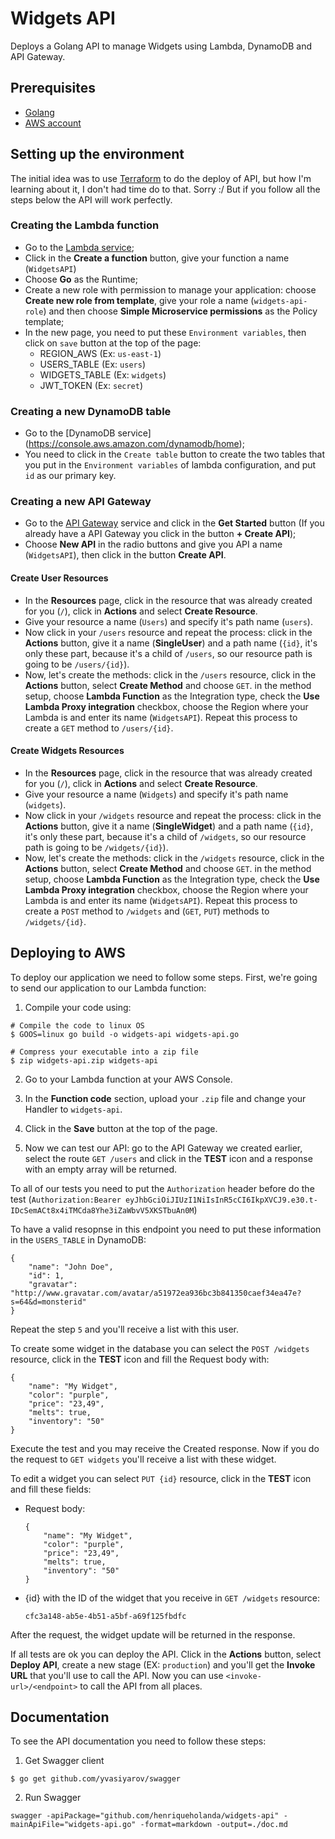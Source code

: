 # Widgets API

Deploys a Golang API to manage Widgets using Lambda, DynamoDB and API Gateway.

## Prerequisites

* [Golang](https://golang.org/dl/)
* [AWS account](https://aws.amazon.com/)

## Setting up the environment

The initial idea was to use [Terraform](http://terraform.io) to do the deploy of API, but how I'm learning about it, I don't had time do to that. Sorry :/
But if you follow all the steps below the API will work perfectly.

### Creating the Lambda function

* Go to the [Lambda service](https://console.aws.amazon.com/lambda/home);
* Click in the **Create a function** button, give your function a name (`WidgetsAPI`)
* Choose **Go** as the Runtime;
* Create a new role with permission to manage your application: choose **Create new role from template**, give your role a name (`widgets-api-role`) and then choose **Simple Microservice permissions** as the Policy template;
* In the new page, you need to put these `Environment variables`, then click on `save` button at the top of the page:
    * REGION_AWS (Ex: `us-east-1`)
    * USERS_TABLE (Ex: `users`)
    * WIDGETS_TABLE (Ex: `widgets`)
    * JWT_TOKEN (Ex: `secret`)

### Creating a new DynamoDB table

* Go to the [DynamoDB service] (https://console.aws.amazon.com/dynamodb/home);
* You need to click in the `Create table` button to create the two tables that you put in the `Environment variables` of lambda configuration, and put `id` as our primary key.

### Creating a new API Gateway

* Go to the [API Gateway](https://console.aws.amazon.com/apigateway/home) service and click in the **Get Started** button (If you already have a API Gateway you click in the button **+ Create API**);
* Choose **New API** in the radio buttons and give you API a name (`WidgetsAPI`), then click in the button **Create API**.

#### Create User Resources
* In the **Resources** page, click in the resource that was already created for you (`/`), click in **Actions** and select **Create Resource**.
* Give your resource a name (`Users`) and specify it's path name (`users`).
* Now click in your `/users` resource and repeat the process: click in the **Actions** button, give it a name (**SingleUser**) and a path name (`{id}`, it's only these part, because it's a child of `/users`, so our resource path is going to be `/users/{id}`).
* Now, let's create the methods: click in the `/users` resource, click in the **Actions** button, select **Create Method** and choose `GET`. in the method setup, choose **Lambda Function** as the Integration type, check the **Use Lambda Proxy integration** checkbox, choose the Region where your Lambda is and enter its name (`WidgetsAPI`). Repeat this process to create a `GET` method to `/users/{id}`.

#### Create Widgets Resources
* In the **Resources** page, click in the resource that was already created for you (`/`), click in **Actions** and select **Create Resource**.
* Give your resource a name (`Widgets`) and specify it's path name (`widgets`).
* Now click in your `/widgets` resource and repeat the process: click in the **Actions** button, give it a name (**SingleWidget**) and a path name (`{id}`, it's only these part, because it's a child of `/widgets`, so our resource path is going to be `/widgets/{id}`).
* Now, let's create the methods: click in the `/widgets` resource, click in the **Actions** button, select **Create Method** and choose `GET`. in the method setup, choose **Lambda Function** as the Integration type, check the **Use Lambda Proxy integration** checkbox, choose the Region where your Lambda is and enter its name (`WidgetsAPI`). Repeat this process to create a `POST` method to `/widgets` and (`GET`, `PUT`) methods to `/widgets/{id}`.

## Deploying to AWS

To deploy our application we need to follow some steps. First, we're going to send our application to our Lambda function:

1. Compile your code using:

```shell
# Compile the code to linux OS
$ GOOS=linux go build -o widgets-api widgets-api.go

# Compress your executable into a zip file
$ zip widgets-api.zip widgets-api
```

2. Go to your Lambda function at your AWS Console.
3. In the **Function code** section, upload your `.zip` file and change your Handler to `widgets-api`.
4. Click in the **Save** button at the top of the page.

5. Now we can test our API: go to the API Gateway we created earlier, select the route `GET /users` and click in the **TEST** icon and a response with an empty array will be returned.

To all of our tests you need to put the `Authorization` header before do the test (`Authorization:Bearer eyJhbGciOiJIUzI1NiIsInR5cCI6IkpXVCJ9.e30.t-IDcSemACt8x4iTMCda8Yhe3iZaWbvV5XKSTbuAn0M`)

To have a valid resopnse in this endpoint you need to put these information in the `USERS_TABLE` in DynamoDB:
```
{
    "name": "John Doe",
    "id": 1,
    "gravatar": "http://www.gravatar.com/avatar/a51972ea936bc3b841350caef34ea47e?s=64&d=monsterid"
}
```

Repeat the step `5` and you'll receive a list with this user.

To create some widget in the database you can select the `POST /widgets` resource, click in the **TEST** icon and fill the Request body with:
```
{
    "name": "My Widget",
    "color": "purple",
    "price": "23,49",
    "melts": true,
    "inventory": "50"
}
```

Execute the test and you may receive the Created response. Now if you do the request to `GET widgets` you'll receive a list with these widget.

To edit a widget you can select `PUT {id}` resource, click in the **TEST** icon and fill these fields:
* Request body:
    ```
    {
        "name": "My Widget",
        "color": "purple",
        "price": "23,49",
        "melts": true,
        "inventory": "50"
    }
    ```
* {id} with the ID of the widget that you receive in `GET /widgets` resource:
    ```
    cfc3a148-ab5e-4b51-a5bf-a69f125fbdfc
    ```

After the request, the widget update will be returned in the response.

If all tests are ok you can deploy the API. Click in the **Actions** button, select **Deploy API**, create a new stage (EX: `production`) and you'll get the **Invoke URL** that you'll use to call the API.
Now you can use `<invoke-url>/<endpoint>` to call the API from all places.

## Documentation

To see the API documentation you need to follow these steps:

1. Get Swagger client
```
$ go get github.com/yvasiyarov/swagger
```

2. Run Swagger
```
swagger -apiPackage="github.com/henriqueholanda/widgets-api" -mainApiFile="widgets-api.go" -format=markdown -output=./doc.md
```
